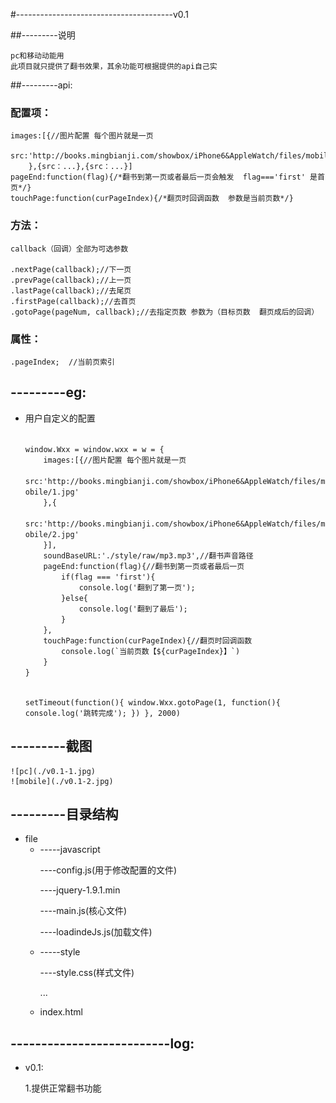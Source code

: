 #---------------------------------------v0.1

##---------说明

	pc和移动动能用
	此项目就只提供了翻书效果，其余功能可根据提供的api自己实


##---------api:
###    配置项：
	images:[{//图片配置 每个图片就是一页
			src:'http://books.mingbianji.com/showbox/iPhone6&AppleWatch/files/mobile/1.jpg'
		},{src：...},{src：...}]
	pageEnd:function(flag){/*翻书到第一页或者最后一页会触发  flag==='first' 是首页*/}
	touchPage:function(curPageIndex){/*翻页时回调函数  参数是当前页数*/}

###    方法：

	callback（回调）全部为可选参数

	.nextPage(callback);//下一页
	.prevPage(callback);//上一页
	.lastPage(callback);//去尾页
	.firstPage(callback);//去首页
	.gotoPage(pageNum, callback);//去指定页数 参数为（目标页数  翻页成后的回调）

###    属性：

	.pageIndex;  //当前页索引

## ---------eg: 
*	用户自定义的配置

	<code>
	window.Wxx = window.wxx = w = {
		images:[{//图片配置 每个图片就是一页
			src:'http://books.mingbianji.com/showbox/iPhone6&AppleWatch/files/mobile/1.jpg'
		},{
			src:'http://books.mingbianji.com/showbox/iPhone6&AppleWatch/files/mobile/2.jpg'
		}], 
		soundBaseURL:'./style/raw/mp3.mp3',//翻书声音路径
		pageEnd:function(flag){//翻书到第一页或者最后一页 
			if(flag === 'first'){
				console.log('翻到了第一页');
			}else{
				console.log('翻到了最后');
			}
		},
		touchPage:function(curPageIndex){//翻页时回调函数 
			console.log(`当前页数【${curPageIndex}】`)
		}
	}

	setTimeout(function(){
		window.Wxx.gotoPage(1, function(){
			console.log('跳转完成'); 
		})
	}, 2000)
	</code>
 
## ---------截图
    ![pc](./v0.1-1.jpg)
    ![mobile](./v0.1-2.jpg)

## ---------目录结构
*	file
	<ul>
		<li>
			-----javascript
				<p> ----config.js(用于修改配置的文件)</p>
				<p> ----jquery-1.9.1.min</p>
				<p> ----main.js(核心文件)</p>
				<p> ----loadindeJs.js(加载文件)</p>
		</li>
		<li>
			-----style
				<p> ----style.css(样式文件)</p>
				<p> ...</p>
		</li>
		<li>
			index.html
		</li>
	</ul> 


## --------------------------log:
+	v0.1:
        <p>1.提供正常翻书功能  
          

